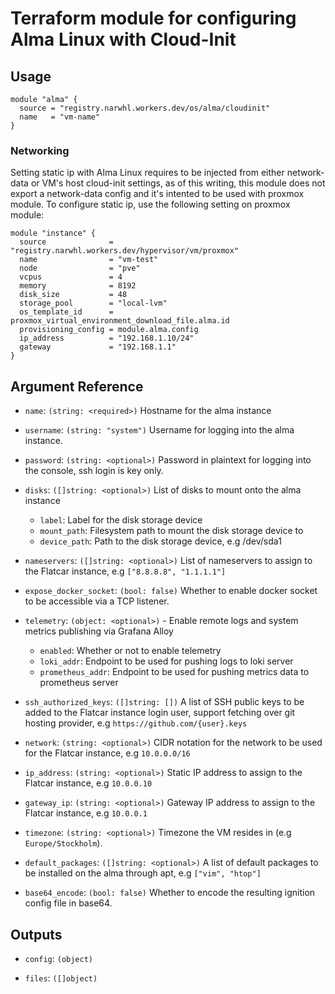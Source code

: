 # Terraform module for configuring Alma Linux with Cloud-Init

## Usage

```hcl
module "alma" {
  source = "registry.narwhl.workers.dev/os/alma/cloudinit"
  name   = "vm-name"
}
```

### Networking

Setting static ip with Alma Linux requires to be injected from either network-data or VM's host cloud-init settings, as of this
writing, this module does not export a network-data config and it's intented to be used with proxmox module. To configure static ip, use the following setting on proxmox module:

```
module "instance" {
  source              = "registry.narwhl.workers.dev/hypervisor/vm/proxmox"
  name                = "vm-test"
  node                = "pve"
  vcpus               = 4
  memory              = 8192
  disk_size           = 48
  storage_pool        = "local-lvm"
  os_template_id      = proxmox_virtual_environment_download_file.alma.id
  provisioning_config = module.alma.config
  ip_address          = "192.168.1.10/24"
  gateway             = "192.168.1.1"
}
```

## Argument Reference

- `name`: `(string: <required>)` Hostname for the alma instance

- `username`: `(string: "system")` Username for logging into the alma instance.

- `password`: `(string: <optional>)` Password in plaintext for logging into the console, ssh login is key only.

- `disks`: `([]string: <optional>)` List of disks to mount onto the alma instance

  - `label`: Label for the disk storage device
  - `mount_path`: Filesystem path to mount the disk storage device to
  - `device_path`: Path to the disk storage device, e.g /dev/sda1

- `nameservers`: `([]string: <optional>)` List of nameservers to assign to the Flatcar instance, e.g `["8.8.8.8", "1.1.1.1"]`

- `expose_docker_socket`: `(bool: false)` Whether to enable docker socket to be accessible via a TCP listener.

- `telemetry`: `(object: <optional>)` - Enable remote logs and system metrics publishing via Grafana Alloy

  - `enabled`: Whether or not to enable telemetry
  - `loki_addr`: Endpoint to be used for pushing logs to loki server
  - `prometheus_addr`: Endpoint to be used for pushing metrics data to prometheus server

- `ssh_authorized_keys`: `([]string: [])` A list of SSH public keys to be added to the Flatcar instance login user, support fetching over git hosting provider, e.g `https://github.com/{user}.keys`

- `network`: `(string: <optional>)` CIDR notation for the network to be used for the Flatcar instance, e.g `10.0.0.0/16`

- `ip_address`: `(string: <optional>)` Static IP address to assign to the Flatcar instance, e.g `10.0.0.10`

- `gateway_ip`: `(string: <optional>)` Gateway IP address to assign to the Flatcar instance, e.g `10.0.0.1`

- `timezone`: `(string: <optional>)` Timezone the VM resides in (e.g `Europe/Stockholm`).

- `default_packages`: `([]string: <optional>)` A list of default packages to be installed on the alma through apt, e.g `["vim", "htop"]`

- `base64_encode`: `(bool: false)` Whether to encode the resulting ignition config file in base64.

## Outputs

- `config`: `(object)`

- `files`: `([]object)`